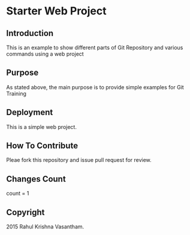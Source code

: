 # Starter Web Project

## Introduction

This is an example to show different parts of Git Repository and various commands using a web project

## Purpose

As stated above, the main purpose is to provide simple examples for Git Training

## Deployment

This is a simple web project.

## How To Contribute

Pleae fork this repository and issue pull request for review.

## Changes Count

count = 1

## Copyright

2015 Rahul Krishna Vasantham.